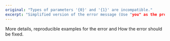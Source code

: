 ```yaml
---
original: "Types of parameters '{0}' and '{1}' are incompatible."
excerpt: "Simplified version of the error message (Use "you" as the pronoun because it feels friendly)"
---
```


More details, reproducible examples for the error and How the error should be fixed.
